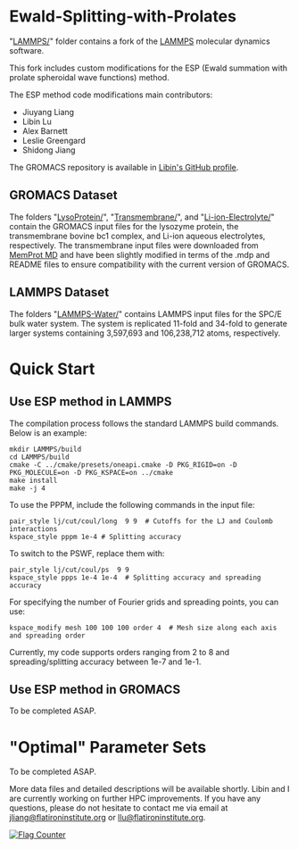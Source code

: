 # Ewald-Splitting-with-Prolates

"[LAMMPS/](./LAMMPS/)" folder contains a fork of the [LAMMPS](https://github.com/lammps/lammps) molecular dynamics software.

This fork includes custom modifications for the ESP (Ewald summation with prolate spheroidal wave functions) method.

The ESP method code modifications main contributors:
* Jiuyang Liang
* Libin Lu
* Alex Barnett
* Leslie Greengard
* Shidong Jiang

The GROMACS repository is available in [Libin's GitHub profile](https://github.com/lu1and10/Ewald-Splitting-with-Prolates).

## GROMACS Dataset
The folders "[LysoProtein/](./LysoProtein/)", "[Transmembrane/](./Transmembrane/)", and "[Li-ion-Electrolyte/](./Li-ion-Electrolyte/)" contain the GROMACS input files for the lysozyme protein, the transmembrane bovine bc1 complex, and Li-ion aqueous electrolytes, respectively. The transmembrane input files were downloaded from [MemProt MD](https://memprotmd.bioch.ox.ac.uk/_ref/mpstruc/transmembrane-proteins-alpha-helical/_sim/1sqq_default_dppc/Chain.D/) and have been slightly modified in terms of the .mdp and README files to ensure compatibility with the current version of GROMACS. 

## LAMMPS Dataset
The folders "[LAMMPS-Water/](./LAMMPS-Water)" contains LAMMPS input files for the SPC/E bulk water system. The system is replicated 11-fold and 34-fold to generate larger systems containing 3,597,693 and 106,238,712 atoms, respectively.  

# Quick Start


## Use ESP method in LAMMPS
The compilation process follows the standard LAMMPS build commands. Below is an example:
```
mkdir LAMMPS/build
cd LAMMPS/build
cmake -C ../cmake/presets/oneapi.cmake -D PKG_RIGID=on -D PKG_MOLECULE=on -D PKG_KSPACE=on ../cmake
make install
make -j 4 
```
To use the PPPM, include the following commands in the input file:
```
pair_style lj/cut/coul/long  9 9  # Cutoffs for the LJ and Coulomb interactions
kspace_style pppm 1e-4 # Splitting accuracy
```
To switch to the PSWF, replace them with:
```
pair_style lj/cut/coul/ps  9 9
kspace_style ppps 1e-4 1e-4  # Splitting accuracy and spreading accuracy
```
For specifying the number of Fourier grids and spreading points, you can use:
```
kspace_modify mesh 100 100 100 order 4  # Mesh size along each axis and spreading order
```
Currently, my code supports orders ranging from 2 to 8 and spreading/splitting accuracy between 1e-7 and 1e-1.
## Use ESP method in GROMACS
To be completed ASAP.
# "Optimal" Parameter Sets
To be completed ASAP.

More data files and detailed descriptions will be available shortly. Libin and I are currently working on further HPC improvements. If you have any questions, please do not hesitate to contact me via email at jliang@flatironinstitute.org or llu@flatironinstitute.org.

<a href="https://info.flagcounter.com/pz9h"><img src="https://s01.flagcounter.com/count2/pz9h/bg_FFFFFF/txt_000000/border_CCCCCC/columns_4/maxflags_12/viewers_0/labels_0/pageviews_0/flags_0/percent_0/" alt="Flag Counter" border="0"></a>
